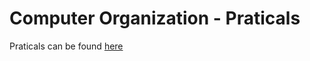 # Computer Organization - Praticals

Praticals can be found [here](https://drive.google.com/drive/folders/14dOFySrVzOTXAMNEq0ba2RX8SW92fjCP?usp=sharing)